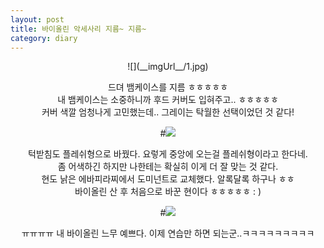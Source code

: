 ```yaml
---
layout: post
title: 바이올린 악세사리 지름~ 지름~
category: diary
---
```

<center>
![](__imgUrl__/1.jpg)

드뎌 뱀케이스를 지름 ㅎㅎㅎㅎㅎ<br>
내 뱀케이스는 소중하니까 후드 커버도 입혀주고.. ㅎㅎㅎㅎㅎ<br>
커버 색깔 엄청나게 고민했는데.. 그레이는 탁월한 선택이었던 것 같다!

#![](__imgUrl__/2.jpg)

턱받침도 플레쉬형으로 바꿨다. 요렇게 중앙에 오는걸 플레쉬형이라고 한다네.<br>
좀 어색하긴 하지만 나한테는 확실히 이게 더 잘 맞는 것 같다.<br>
현도 낡은 에바피라찌에서 도미넌트로 교체했다. 알록달록 하구나 ㅎㅎ<br>
바이올린 산 후 처음으로 바꾼 현이다 ㅎㅎㅎㅎㅎ : )

#![](__imgUrl__/3.jpg)

ㅠㅠㅠㅠ 내 바이올린 느무 예쁘다. 이제 연습만 하면 되는군..ㅋㅋㅋㅋㅋㅋㅋㅋㅋ
</center>